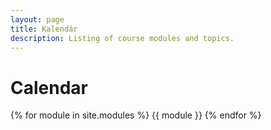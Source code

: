 ```yaml
---
layout: page
title: Kalendár
description: Listing of course modules and topics.
---
```


# Calendar

{% for module in site.modules %}
{{ module }}
{% endfor %}
